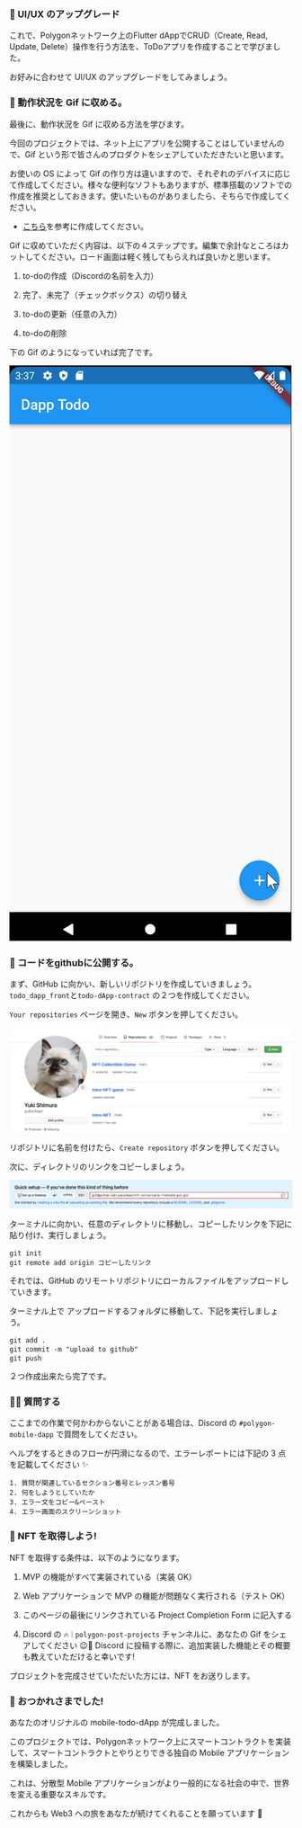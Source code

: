 ### 🤵 UI/UX のアップグレード

これで、Polygonネットワーク上のFlutter dAppでCRUD（Create, Read, Update, Delete）操作を行う方法を、ToDoアプリを作成することで学びました。

お好みに合わせて UI/UX のアップグレードをしてみましょう。

### 🤟 動作状況を Gif に収める。

最後に、動作状況を Gif に収める方法を学びます。

今回のプロジェクトでは、ネット上にアプリを公開することはしていませんので、Gif という形で皆さんのプロダクトをシェアしていただきたいと思います。

お使いの OS によって Gif の作り方は違いますので、それぞれのデバイスに応じて作成してください。様々な便利なソフトもありますが、標準搭載のソフトでの作成を推奨としておきます。使いたいものがありましたら、そちらで作成してください。

- [こちら](https://moufumoufu.com/screen-to-gif/)を参考に作成してください。

Gif に収めていただく内容は、以下の４ステップです。編集で余計なところはカットしてください。ロード画面は軽く残してもらえれば良いかと思います。

1. to-doの作成（Discordの名前を入力）

2. 完了、未完了（チェックボックス）の切り替え

3. to-doの更新（任意の入力）

4. to-doの削除

下の Gif のようになっていれば完了です。

![](/public/images/Polygon-Mobile-dApp/section-4/4_1_1.gif)

### 🤟 コードをgithubに公開する。

まず、GitHub に向かい、新しいリポジトリを作成していきましょう。`todo_dapp_front`と`todo-dApp-contract` の２つを作成してください。

`Your repositories` ページを開き、`New` ボタンを押してください。

![](/public/images/Polygon-Mobile-dApp/section-4/4_1_2.png)

リポジトリに名前を付けたら、`Create repository` ボタンを押してください。

次に、ディレクトリのリンクをコピーしましょう。

![](/public/images/Polygon-Mobile-dApp/section-4/4_1_3.png)

ターミナルに向かい、任意のディレクトリに移動し、コピーしたリンクを下記に貼り付け、実行しましょう。

```
git init
git remote add origin コピーしたリンク
```

それでは、GitHub のリモートリポジトリにローカルファイルをアップロードしていきます。

ターミナル上で アップロードするフォルダに移動して、下記を実行しましょう。

```
git add .
git commit -m "upload to github"
git push
```

２つ作成出来たら完了です。

### 🙋‍♂️ 質問する

ここまでの作業で何かわからないことがある場合は、Discord の `#polygon-mobile-dapp` で質問をしてください。

ヘルプをするときのフローが円滑になるので、エラーレポートには下記の 3 点を記載してください ✨

```
1. 質問が関連しているセクション番号とレッスン番号
2. 何をしようとしていたか
3. エラー文をコピー&ペースト
4. エラー画面のスクリーンショット
```

### 🎫 NFT を取得しよう!

NFT を取得する条件は、以下のようになります。

1. MVP の機能がすべて実装されている（実装 OK）

2. Web アプリケーションで MVP の機能が問題なく実行される（テスト OK）

3. このページの最後にリンクされている Project Completion Form に記入する

4. Discord の `🔥｜polygon-post-projects` チャンネルに、あなたの Gif をシェアしてください 😉🎉 Discord に投稿する際に、追加実装した機能とその概要も教えていただけると幸いです!

プロジェクトを完成させていただいた方には、NFT をお送りします。

### 🎉 おつかれさまでした!

あなたのオリジナルの mobile-todo-dApp が完成しました。

このプロジェクトでは、Polygonネットワーク上にスマートコントラクトを実装して、スマートコントラクトとやりとりできる独自の Mobile アプリケーションを構築しました。

これは、分散型 Mobile アプリケーションがより一般的になる社会の中で、世界を変える重要なスキルです。

これからも Web3 への旅をあなたが続けてくれることを願っています 🚀
